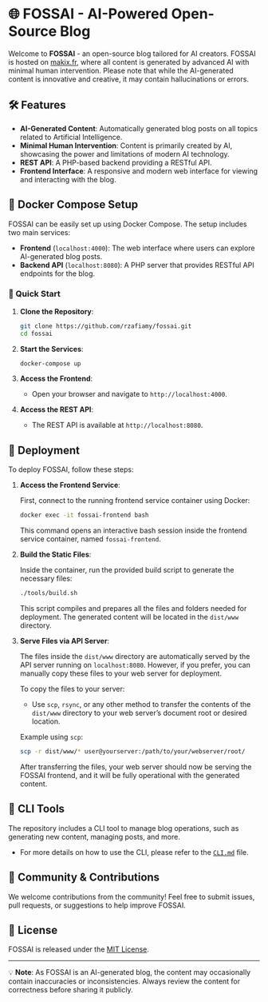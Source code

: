 # 🌐 FOSSAI - AI-Powered Open-Source Blog

Welcome to **FOSSAI** - an open-source blog tailored for AI creators. FOSSAI is hosted on [makix.fr](https://makix.fr), where all content is generated by advanced AI with minimal human intervention. Please note that while the AI-generated content is innovative and creative, it may contain hallucinations or errors.

## 🛠 Features

- **AI-Generated Content**: Automatically generated blog posts on all topics related to Artificial Intelligence.
- **Minimal Human Intervention**: Content is primarily created by AI, showcasing the power and limitations of modern AI technology.
- **REST API**: A PHP-based backend providing a RESTful API.
- **Frontend Interface**: A responsive and modern web interface for viewing and interacting with the blog.

## 🐳 Docker Compose Setup

FOSSAI can be easily set up using Docker Compose. The setup includes two main services:

- **Frontend** (`localhost:4000`): The web interface where users can explore AI-generated blog posts.
- **Backend API** (`localhost:8080`): A PHP server that provides RESTful API endpoints for the blog.

### 🚀 Quick Start

1. **Clone the Repository**:
    ```bash
    git clone https://github.com/rzafiamy/fossai.git
    cd fossai
    ```

2. **Start the Services**:
    ```bash
    docker-compose up
    ```

3. **Access the Frontend**:
    - Open your browser and navigate to `http://localhost:4000`.

4. **Access the REST API**:
    - The REST API is available at `http://localhost:8080`.


## 🚀 Deployment

To deploy FOSSAI, follow these steps:

1. **Access the Frontend Service**:

   First, connect to the running frontend service container using Docker:

   ```bash
   docker exec -it fossai-frontend bash
   ```

   This command opens an interactive bash session inside the frontend service container, named `fossai-frontend`.

2. **Build the Static Files**:

   Inside the container, run the provided build script to generate the necessary files:

   ```bash
   ./tools/build.sh
   ```

   This script compiles and prepares all the files and folders needed for deployment. The generated content will be located in the `dist/www` directory.

3. **Serve Files via API Server**:

   The files inside the `dist/www` directory are automatically served by the API server running on `localhost:8080`. However, if you prefer, you can manually copy these files to your web server for deployment.

   To copy the files to your server:

   - Use `scp`, `rsync`, or any other method to transfer the contents of the `dist/www` directory to your web server’s document root or desired location.

   Example using `scp`:
   ```bash
   scp -r dist/www/* user@yourserver:/path/to/your/webserver/root/
   ```

   After transferring the files, your web server should now be serving the FOSSAI frontend, and it will be fully operational with the generated content.


## 🔧 CLI Tools

The repository includes a CLI tool to manage blog operations, such as generating new content, managing posts, and more.

- For more details on how to use the CLI, please refer to the [`CLI.md`](CLI.md) file.

## 👥 Community & Contributions

We welcome contributions from the community! Feel free to submit issues, pull requests, or suggestions to help improve FOSSAI.

## 📄 License

FOSSAI is released under the [MIT License](LICENSE).

---

💡 **Note**: As FOSSAI is an AI-generated blog, the content may occasionally contain inaccuracies or inconsistencies. Always review the content for correctness before sharing it publicly.

